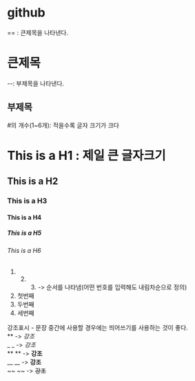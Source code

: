 # github

== : 큰제목을 나타낸다.

큰제목
=============

--: 부제목을 나타낸다.

부제목
-------------

#의 개수(1~6개): 적을수록 글자 크기가 크다

# This is a H1 : 제일 큰 글자크기
## This is a H2
### This is a H3
#### This is a H4
##### This is a H5
###### This is a H6


1. 2. 3. -> 순서를 나타냄(어떤 번호를 입력해도 내림차순으로 정의)
1. 첫번째
2. 두번째
3. 세번째

강조표시 - 문장 중간에 사용할 경우에는 띄어쓰기를 사용하는 것이 좋다.   
** -> *강조*   
_ _ -> _강조_   
** ** -> **강조**   
__ __ -> __강조__   
~~ ~~ -> ~~강조~~
